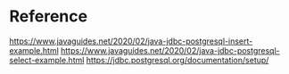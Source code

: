 # Reference

https://www.javaguides.net/2020/02/java-jdbc-postgresql-insert-example.html
https://www.javaguides.net/2020/02/java-jdbc-postgresql-select-example.html
https://jdbc.postgresql.org/documentation/setup/
